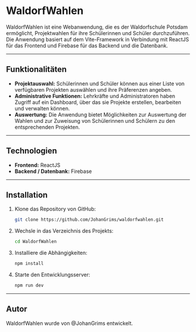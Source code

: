 # WaldorfWahlen
WaldorfWahlen ist eine Webanwendung, die es der Waldorfschule Potsdam ermöglicht, Projektwahlen für ihre Schülerinnen und Schüler durchzuführen. Die Anwendung basiert auf dem Vite-Framework in Verbindung mit ReactJS für das Frontend und Firebase für das Backend und die Datenbank.

---

## Funktionalitäten

- **Projektauswahl:** Schülerinnen und Schüler können aus einer Liste von verfügbaren Projekten auswählen und ihre Präferenzen angeben.
- **Administrative Funktionen:** Lehrkräfte und Administratoren haben Zugriff auf ein Dashboard, über das sie Projekte erstellen, bearbeiten und verwalten können.
- **Auswertung:** Die Anwendung bietet Möglichkeiten zur Auswertung der Wahlen und zur Zuweisung von Schülerinnen und Schülern zu den entsprechenden Projekten.

---

## Technologien

- **Frontend:** ReactJS
- **Backend / Datenbank:** Firebase

---

## Installation

1. Klone das Repository von GitHub:

   ```bash
   git clone https://github.com/JohanGrims/waldorfwahlen.git
   ```

2. Wechsle in das Verzeichnis des Projekts:
   ```bash
   cd WaldorfWahlen
   ```
3. Installiere die Abhängigkeiten:
   ```bash
   npm install
   ```
4. Starte den Entwicklungsserver:
   ```bash
   npm run dev
   ```

---

## Autor

WaldorfWahlen wurde von @JohanGrims entwickelt.
